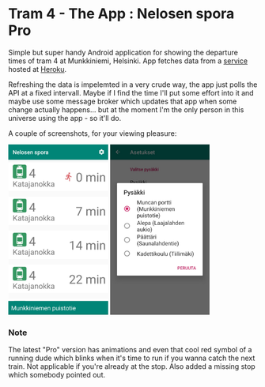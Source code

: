 # Tram 4 - The App : Nelosen spora Pro

Simple but super handy Android application for showing the departure times of tram 4 at Munkkiniemi, Helsinki. App fetches data from a [service](https://github.com/pimpbot9000/4-ratikka-service/) hosted at [Heroku](https://tram-4-service.herokuapp.com/api/alepa).

Refreshing the data is impelemted in a very crude way, the app just polls the API at a fixed intervall. Maybe if I find the time I'll put some effort into it and maybe use some message broker which updates that app when some change actually happens... but at the moment I'm the only person in this universe using the app - so it'll do.

A couple of screenshots, for your viewing pleasure:

<img src="./screenshots/main_activity_pro.png" width="40%">

<img src="./screenshots/settings_pro.jpg" width="40%">

### Note

The latest "Pro" version has animations and even that cool red symbol of a running dude which blinks when it's time to run if you wanna catch the next train. Not applicable if you're already at the stop. Also added a missing stop which somebody pointed out.

